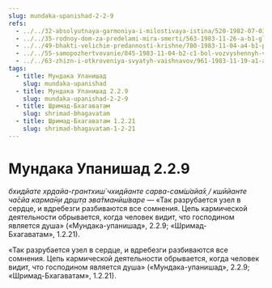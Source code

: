 ```yaml
---
slug: mundaka-upanishad-2-2-9
refs:
  - ../../32-absolyutnaya-garmoniya-i-milostivaya-istina/520-1982-07-03-b2-gorkaya-pilyulya-dlya-obreteniya-sladostnoj-garmonii.md
  - ../../35-rodnoy-dom-za-predelami-mira-smerti/563-1983-11-26-a-b1-glavnyj-vopros-beseda-tsarya-parikshita-so-svyatym-shukadevom.md
  - ../../49-bhakti-velichie-predannosti-krishne/780-1983-11-04-a4-b1-prevyshe-znaniya-obyasnenie-klyuchevyh-stihov-iz-shrimad-bhagavatam.md
  - ../../55-samopozhertvovanie/845-1983-11-04-b2-c1-bol-vozvyshennyh-vajshnavov-iz-za-stradanij-drugih-i-v-razluke-s-gospodom.md
  - ../../63-zhizn-i-otkroveniya-svyatyh-vaishnavov/961-1983-11-19-a1-a3-istorii-iz-zhizni-i-poema-proslavlyayushhaya-gaurakishora-dasa-babadzhi.md
tags:
  - title: Мундака Упанишад
    slug: mundaka-upanishad
  - title: Мундака Упанишад 2.2.9
    slug: mundaka-upanishad-2-2-9
  - title: Шримад-Бхагаватам
    slug: shrimad-bhagavatam
  - title: Шримад-Бхагаватам 1.2.21
    slug: shrimad-bhagavatam-1-2-21
---
```


# Мундака Упанишад 2.2.9

*бхидйате хр̣дайа-грантхиш́ чхидйанте сарва-сам̇ш́айа̄х̣ / кшӣйанте ча̄сйа карма̄н̣и др̣шт̣а эва̄тманӣш́варе* — «Так разрубается узел в сердце, и вдребезги разбиваются все сомнения. Цепь кармической деятельности обрывается, когда человек видит, что господином является душа» («Мундака-упанишад», 2.2.9; «Шримад-Бхагаватам», 1.2.21).

«Так разрубается узел в сердце, и вдребезги разбиваются все сомнения. Цепь кармической деятельности обрывается, когда человек видит, что господином является душа» («Мундака-упанишад», 2.2.9; «Шримад-Бхагаватам», 1.2.21).

